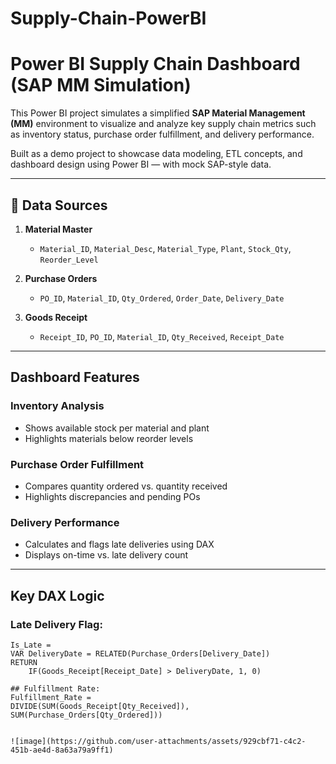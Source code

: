 # Supply-Chain-PowerBI

# Power BI Supply Chain Dashboard (SAP MM Simulation)

This Power BI project simulates a simplified **SAP Material Management (MM)** environment to visualize and analyze key supply chain metrics such as inventory status, purchase order fulfillment, and delivery performance.

Built as a demo project to showcase data modeling, ETL concepts, and dashboard design using Power BI — with mock SAP-style data.


---

## 🔧 Data Sources

1. **Material Master**
   - `Material_ID`, `Material_Desc`, `Material_Type`, `Plant`, `Stock_Qty`, `Reorder_Level`

2. **Purchase Orders**
   - `PO_ID`, `Material_ID`, `Qty_Ordered`, `Order_Date`, `Delivery_Date`

3. **Goods Receipt**
   - `Receipt_ID`, `PO_ID`, `Material_ID`, `Qty_Received`, `Receipt_Date`

---

##  Dashboard Features

### Inventory Analysis
- Shows available stock per material and plant
- Highlights materials below reorder levels

###  Purchase Order Fulfillment
- Compares quantity ordered vs. quantity received
- Highlights discrepancies and pending POs

### Delivery Performance
- Calculates and flags late deliveries using DAX
- Displays on-time vs. late delivery count

---

## Key DAX Logic

### Late Delivery Flag:
```DAX
Is_Late = 
VAR DeliveryDate = RELATED(Purchase_Orders[Delivery_Date])
RETURN
    IF(Goods_Receipt[Receipt_Date] > DeliveryDate, 1, 0)

## Fulfillment Rate:
Fulfillment_Rate = 
DIVIDE(SUM(Goods_Receipt[Qty_Received]), SUM(Purchase_Orders[Qty_Ordered]))


![image](https://github.com/user-attachments/assets/929cbf71-c4c2-451b-ae4d-8a63a79a9ff1)











